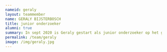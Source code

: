 ```yaml
---
nameid: geraly
layout: teammember
name: GERALY BIJSTERBOSCH
title: junior onderzoeker
alumni: true
summary: In sept 2020 is Geraly gestart als junior onderzoeker op het gebied van angst bij kinderen aan de Radboud Universiteit in samenwerking met het kenniscentrum. 
permalink: /team/geraly
image: /img/geraly.jpg
---
```



